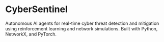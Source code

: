 # CyberSentinel
Autonomous AI agents for real-time cyber threat detection and mitigation using reinforcement learning and network simulations. Built with Python, NetworkX, and PyTorch.
